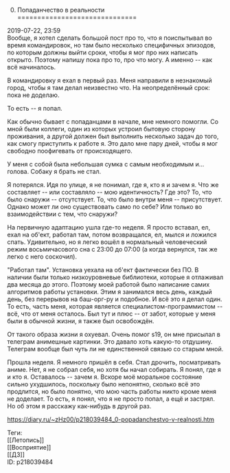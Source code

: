 0. Попаданчество в реальности
==============================

   
 2019-07-22, 23:59   
  Вообще, я хотел сделать большой пост про то, что я поиспытывал во время командировок, но там было несколько специфичных эпизодов, по которым должны выйти сроки, чтобы я мог про них написать открыто. Поэтому напишу пока про то, про что могу. А именно -- как всё начиналось.   
   
 В командировку я ехал в первый раз. Меня направили в незнакомый город, чтобы я там делал неизвестно что. На неопределённый срок: пока не доделаю.   
   
 То есть -- я попал.   
   
 Как обычно бывает с попаданцами в начале, мне немного помогли. Со мной были коллеги, один из которых устроил бытовую сторону проживания, а другой должен был выполнить несколько задач до того, как смогу приступить к работе я. Это дало мне пару дней, чтобы я мог свободно поофигевать от происходящего.   
   
 У меня с собой была небольшая сумка с самым необходимым и... голова. Собаку я брать не стал.   
   
 Я потерялся. Идя по улице, я не понимал, где я, кто я и зачем я. Что же составляет -- или составляло -- мою идентичность? Где это? То, что было снаружи -- отсутствует. То, что было внутри меня -- присутствует. Однако может ли оно существовать само по себе? Или только во взаимодействии с тем, что снаружи?   
   
 На первичную адаптацию ушла где-то неделя. Я просто вставал, ел, ехал на об'ект, работал там, потом возвращался, ел, мылся и ложился спать. Удивительно, но я легко вошёл в нормальный человеческий режим восьмичасового сна с 23:00 до 07:00 (а когда вернулся, так же легко с него соскочил).   
   
 "Работал там". Установка уехала на об'ект фактически без ПО. В наличии были только низкоуровневые библиотеки, которые я отлаживал два месяца до этого. Поэтому моей работой было написание самих алгоритмов работы установки. Этим я занимался весь день, каждый день, без перерывов на баш-орг-ру и подобное. И всё это я делал один. То есть, часть меня, которая является специалистом-программистом -- всё, что от меня осталось. Был тут и плюс -- от забот, которые у меня были в обычной жизни, я также был освобождён.   
   
 От такого образа жизни я охуевал. Очень помог s19, он мне присылал в телеграм анимешные картинки. Это давало хоть какую-то отдушину. Телеграм вообще был чуть ли не единственной связью со старым мной.   
   
 Прошла неделя. Я немного пришёл в себя. Стал дрочить, посматривать аниме. Нет, я не собрал себя, но хотя бы начал собирать. Я понял, где я и кто я. Оставалось -- зачем я. Вскоре моё моральное состояние сильно ухудшилось, поскольку было непонятно, сколько всё это продлится, но было понятно, что мою часть работы никто кроме меня не доделает. То есть, я понял, что я не просто попал, а ещё и застрял. Но об этом я расскажу как-нибудь в другой раз.   
    
 <https://diary.ru/~zHz00/p218039484_0-popadanchestvo-v-realnosti.htm>   
   
 Теги:   
 [[Летопись]]   
 [[Восприятие]]   
 [[ДЗ]]   
 ID: p218039484